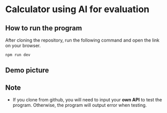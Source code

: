 # Calculator using AI for evaluation

## How to run the program
After cloning the repository, run the following command and open the link on your browser.
```
npm run dev
```

## Demo picture


## Note

- If you clone from github, you will need to input your **own API** to test the program. Otherwise, the program will output error when testing.
